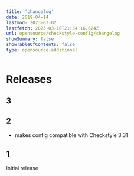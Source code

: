 ```yaml
---
title: 'changelog'
date: 2019-04-14
lastmod: 2023-03-02
lastfetch: 2023-03-16T21:34:16.624Z
url: opensource/checkstyle-config/changelog
showSummary: false
showTableOfContents: false
type: opensource-additional
---
```

# Releases

## 3

## 2

* makes config compatible with Checkstyle 3.31

## 1

Initial release



